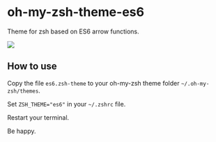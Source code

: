 # oh-my-zsh-theme-es6

Theme for zsh based on ES6 arrow functions.

![](https://cldup.com/6OAAcYnG85.png)

## How to use

Copy the file `es6.zsh-theme` to your oh-my-zsh theme folder `~/.oh-my-zsh/themes`.

Set `ZSH_THEME="es6"` in your `~/.zshrc` file.

Restart your terminal.

Be happy.
